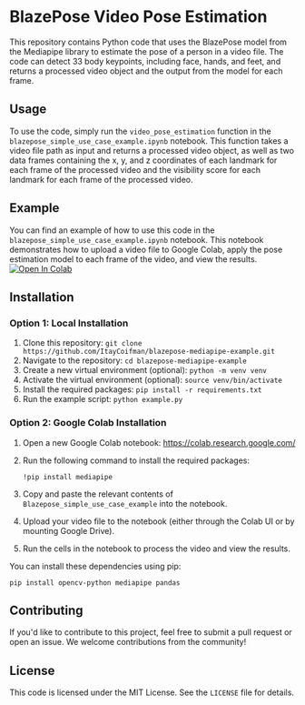 # BlazePose Video Pose Estimation

This repository contains Python code that uses the BlazePose model from the Mediapipe library to estimate the pose of a person in a video file. The code can detect 33 body keypoints, including face, hands, and feet, and returns a processed video object and the output from the model for each frame.

## Usage

To use the code, simply run the `video_pose_estimation` function in the `blazepose_simple_use_case_example.ipynb` notebook. This function takes a video file path as input and returns a processed video object, as well as two data frames containing the x, y, and z coordinates of each landmark for each frame of the processed video and the visibility score for each landmark for each frame of the processed video.

## Example

You can find an example of how to use this code in the `blazepose_simple_use_case_example.ipynb` notebook. This notebook demonstrates how to upload a video file to Google Colab, apply the pose estimation model to each frame of the video, and view the results.
[![Open In Colab](https://colab.research.google.com/assets/colab-badge.svg)](https://colab.research.google.com/github/ItayCoifman/blazepose-mediapipe-example/blob/main/Blazepose_simple_use_case_example.ipynb)

## Installation

### Option 1: Local Installation

1. Clone this repository: `git clone https://github.com/ItayCoifman/blazepose-mediapipe-example.git`
2. Navigate to the repository: `cd blazepose-mediapipe-example`
3. Create a new virtual environment (optional): `python -m venv venv`
4. Activate the virtual environment (optional): `source venv/bin/activate`
5. Install the required packages: `pip install -r requirements.txt`
6. Run the example script: `python example.py`

### Option 2: Google Colab Installation

1. Open a new Google Colab notebook: https://colab.research.google.com/
2. Run the following command to install the required packages: 

   ```
   !pip install mediapipe
   ```

3. Copy and paste the relevant contents of `Blazepose_simple_use_case_example` into the notebook.
4. Upload your video file to the notebook (either through the Colab UI or by mounting Google Drive).
5. Run the cells in the notebook to process the video and view the results.

You can install these dependencies using pip:

```
pip install opencv-python mediapipe pandas
```


## Contributing

If you'd like to contribute to this project, feel free to submit a pull request or open an issue. We welcome contributions from the community!

## License

This code is licensed under the MIT License. See the `LICENSE` file for details.





